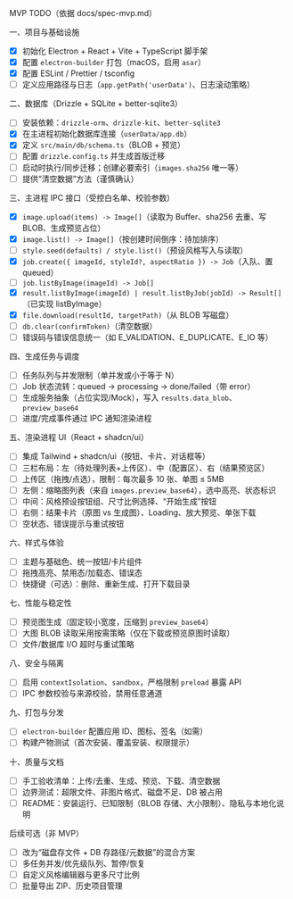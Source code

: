 MVP TODO（依据 docs/spec-mvp.md）

一、项目与基础设施
- [x] 初始化 Electron + React + Vite + TypeScript 脚手架
- [x] 配置 `electron-builder` 打包（macOS，启用 `asar`）
- [x] 配置 ESLint / Prettier / tsconfig
- [ ] 定义应用路径与日志（`app.getPath('userData')`、日志滚动策略）

二、数据库（Drizzle + SQLite + better-sqlite3）
- [ ] 安装依赖：`drizzle-orm`、`drizzle-kit`、`better-sqlite3`
- [x] 在主进程初始化数据库连接（`userData/app.db`）
- [x] 定义 `src/main/db/schema.ts`（BLOB + 预览）
- [ ] 配置 `drizzle.config.ts` 并生成首版迁移
- [ ] 启动时执行/同步迁移；创建必要索引（`images.sha256` 唯一等）
- [ ] 提供“清空数据”方法（谨慎确认）

三、主进程 IPC 接口（受控白名单、校验参数）
- [x] `image.upload(items) -> Image[]`（读取为 Buffer、sha256 去重、写 BLOB、生成预览占位）
- [x] `image.list() -> Image[]`（按创建时间倒序：待加排序）
- [ ] `style.seed(defaults) / style.list()`（预设风格写入与读取）
- [x] `job.create({ imageId, styleId?, aspectRatio }) -> Job`（入队、置 queued）
- [ ] `job.listByImage(imageId) -> Job[]`
- [x] `result.listByImage(imageId) | result.listByJob(jobId) -> Result[]`（已实现 listByImage）
- [x] `file.download(resultId, targetPath)`（从 BLOB 写磁盘）
- [ ] `db.clear(confirmToken)`（清空数据）
- [ ] 错误码与错误信息统一（如 E_VALIDATION、E_DUPLICATE、E_IO 等）

四、生成任务与调度
- [ ] 任务队列与并发限制（单并发或小于等于 N）
- [ ] Job 状态流转：queued -> processing -> done/failed（带 error）
- [ ] 生成服务抽象（占位实现/Mock），写入 `results.data_blob`、`preview_base64`
- [ ] 进度/完成事件通过 IPC 通知渲染进程

五、渲染进程 UI（React + shadcn/ui）
- [ ] 集成 Tailwind + shadcn/ui（按钮、卡片、对话框等）
- [ ] 三栏布局：左（待处理列表+上传区）、中（配置区）、右（结果预览区）
- [ ] 上传区（拖拽/点选），限制：每次最多 10 张、单图 ≤ 5MB
- [ ] 左侧：缩略图列表（来自 `images.preview_base64`），选中高亮、状态标识
- [ ] 中间：风格预设按钮组、尺寸比例选择、“开始生成”按钮
- [ ] 右侧：结果卡片（原图 vs 生成图）、Loading、放大预览、单张下载
- [ ] 空状态、错误提示与重试按钮

六、样式与体验
- [ ] 主题与基础色、统一按钮/卡片组件
- [ ] 拖拽高亮、禁用态/加载态、错误态
- [ ] 快捷键（可选）：删除、重新生成、打开下载目录

七、性能与稳定性
- [ ] 预览图生成（固定较小宽度，压缩到 `preview_base64`）
- [ ] 大图 BLOB 读取采用按需策略（仅在下载或预览原图时读取）
- [ ] 文件/数据库 I/O 超时与重试策略

八、安全与隔离
- [ ] 启用 `contextIsolation`、`sandbox`，严格限制 `preload` 暴露 API
- [ ] IPC 参数校验与来源校验，禁用任意通道

九、打包与分发
- [ ] `electron-builder` 配置应用 ID、图标、签名（如需）
- [ ] 构建产物测试（首次安装、覆盖安装、权限提示）

十、质量与文档
- [ ] 手工验收清单：上传/去重、生成、预览、下载、清空数据
- [ ] 边界测试：超限文件、非图片格式、磁盘不足、DB 被占用
- [ ] README：安装运行、已知限制（BLOB 存储、大小限制）、隐私与本地化说明

后续可选（非 MVP）
- [ ] 改为“磁盘存文件 + DB 存路径/元数据”的混合方案
- [ ] 多任务并发/优先级队列、暂停/恢复
- [ ] 自定义风格编辑器与更多尺寸比例
- [ ] 批量导出 ZIP、历史项目管理
